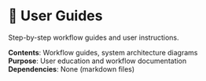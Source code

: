 # 📖 User Guides

Step-by-step workflow guides and user instructions.

**Contents**: Workflow guides, system architecture diagrams  
**Purpose**: User education and workflow documentation  
**Dependencies**: None (markdown files)

